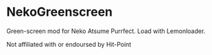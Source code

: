 # NekoGreenscreen
Green-screen mod for Neko Atsume Purrfect. Load with Lemonloader.

Not affiliated with or endoursed by Hit-Point
